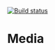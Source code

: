 [![Build status](https://ci.appveyor.com/api/projects/status/nc26589518gschnk?svg=true)](https://ci.appveyor.com/project/LiquidAssContainer/ahj-media)

# Media

<!-- [GitHub Pages](). -->
